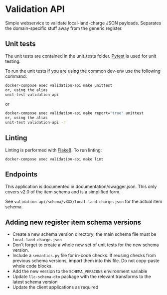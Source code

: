 # Validation API

Simple webservice to validate local-land-charge JSON payloads. Separates the domain-specific stuff away from the generic
register.

## Unit tests

The unit tests are contained in the unit_tests folder. [Pytest](http://docs.pytest.org/en/latest/) is used for unit testing. 

To run the unit tests if you are using the common dev-env use the following command:

```bash
docker-compose exec validation-api make unittest
or, using the alias
unit-test validation-api
```

or

```bash
docker-compose exec validation-api make report="true" unittest
or, using the alias
unit-test validation-api -r
```

## Linting

Linting is performed with [Flake8](http://flake8.pycqa.org/en/latest/). To run linting:
```
docker-compose exec validation-api make lint
```

## Endpoints

This application is documented in documentation/swagger.json. This only covers v2.0 of the item schema and is a simplified form.

See `validation-api/schema/vXXX/local-land-charge.json` for the actual item schema.

## Adding new register item schema versions
- Create a new schema version directory; the main schema file must be `local-land-charge.json`
- Don't forget to create a whole new set of unit tests for the new schema version.
- Include a `semantics.py` file for in-code checks. If reusing checks from previous schema versions, import them into this file. Do not copy-paste whole code blocks.
- Add the new version to the `SCHEMA_VERSIONS` environment variable
- Update `llc-schema-dto` package with the relevant transforms to the latest schema version
- Update the client applications as required
